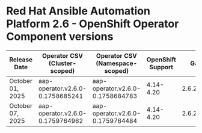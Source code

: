 # Red Hat Ansible Automation Platform 2.6 - OpenShift Operator Component versions

| Release Date | Operator CSV (Cluster-scoped) | Operator CSV (Namespace-scoped) | OpenShift Support | Gateway | Controller | Receptor | Redis | EDA | Hub | Lightspeed | Release Notes | Notes |
|---|---|---|---|---|---|---|---|---|---|---|---|---|
| October 01, 2025 | aap-operator.v2.6.0-0.1758685241 | aap-operator.v2.6.0-0.1758684783 | 4.14-4.20 | 2.6.20251001 | 4.7.1 | 1.5.7 | 6.2.19 | 1.2.0 | 4.11.0 | 2.6.250924 |  |  |
| October 07, 2025 | aap-operator.v2.6.0-0.1759764962 | aap-operator.v2.6.0-0.1759764484 | 4.14-4.20 | 2.6.20251001 | 4.7.1 | 1.5.7 | 6.2.19 | 1.2.0 | 4.11.0 | 2.6.250924 |  |  |
